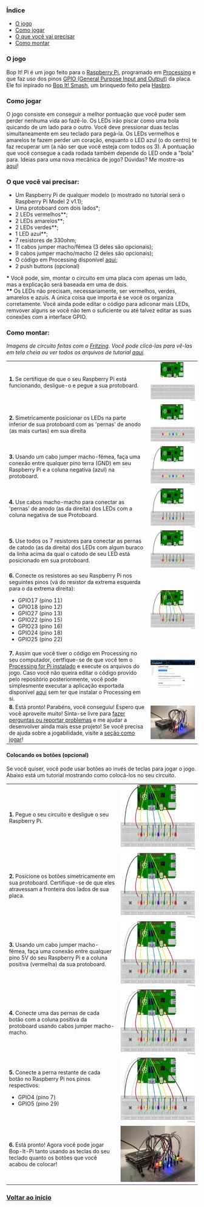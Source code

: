 <div id="page">

### Índice
* [O jogo](#game)
* [Como jogar](#playit)
* [O que você vai precisar](#materials)
* [Como montar](#buildit)

<div id="game">

### O jogo
Bop It! Pi é um jogo feito para o [Raspberry Pi](https://www.raspberrypi.org/), programado em [Processing]() e que faz uso dos pinos [GPIO (General Purpose Input and Output)](https://pt.wikipedia.org/wiki/General_Purpose_Input/Output) da placa. Ele foi inpirado no [Bop It! Smash](https://en.wikipedia.org/wiki/Bop_It#Bop-It!_Smash), um brinquedo feito pela [Hasbro](https://pt.wikipedia.org/wiki/Hasbro).

</div>

<div id="playit">

### Como jogar
O jogo consiste em conseguir a melhor pontuação que você puder sem perder nenhuma vida ao fazê-lo. Os LEDs irão piscar como uma bola quicando de um lado para o outro. Você deve pressionar duas teclas simultaneamente em seu teclado para pegá-la. Os LEDs vermelhos e amarelos te fazem perder um coração, enquanto o LED azul (o do centro) te faz recuperar um (a não ser que você esteja com todos os 3). A pontuação que você consegue a cada rodada também depende do LED onde a "bola" para. Ideias para uma nova mecânica de jogo? Dúvidas? Me mostre-as [aqui](https://github.com/joogps/Bop-It-Pi/issues)!

</div>

<div id="materials">

### O que você vai precisar:
- Um Raspberry Pi de qualquer modelo (o mostrado no tutorial será o Raspberry Pi Model 2 v1.1);
- Uma protoboard com dois lados*;
- 2 LEDs vermelhos**;
- 2 LEDs amarelos**;
- 2 LEDs verdes**;
- 1 LED azul**;
- 7 resistores de 330ohm;
- 11 cabos jumper macho/fêmea (3 deles são opcionais);
- 9 cabos jumper macho/macho (2 deles são opcionais);
- O código em Processing disponível [aqui](https://github.com/joogps/Bop-It-Pi/tree/master/Game);
- 2 push buttons (opcional)

__\*__ Você pode, sim, montar o circuito em uma placa com apenas um lado, mas a explicação será baseada em uma de dois. <br>
__\*\*__ Os LEDs não precisam, necessariamente, ser vermelhos, verdes, amarelos e azuis. A única coisa que importa é se você os organiza corretamente. Você ainda pode editar o código para adiconar mais LEDs, remvover alguns se você não tem o suficiente ou até talvez editar as suas conexões com a interface GPIO.

</div>

<div id="buildit">

### Como montar:
_Imagens de circuito feitas com o [Fritzing](http://fritzing.org/home/). Você pode clicá-las para vê-las em tela cheia ou ver todos os arquivos de tutorial [aqui](https://github.com/joogps/Bop-It-Pi/tree/master/Circuit)._

<table>
	<tr> <td> <b>1.</b> Se certifique de que o seu Raspberry Pi está funcionando, desligue-o e pegue a sua protoboard. </td> <td><a href="../Circuit/Main/Step1.png"><img src="../Circuit/Main/Step1.png" alt="Explanatory image for step 1"></img></a> </td> </tr>
	<tr> <td> <b>2.</b> Simetricamente posicionar os LEDs na parte inferior de sua protoboard com as 'pernas' de anodo (as mais curtas) em sua direita </td> <td><a href="../Circuit/Main/Step2.png"><img src="../Circuit/Main/Step2.png" alt="Imagem explicatória do passo 2"></img></a> </td> </tr>
	<tr> <td> <b>3.</b> Usando um cabo jumper macho-fêmea, faça uma conexão entre qualquer pino terra (GND) em seu Raspberry Pi e a coluna negativa (azul) na protoboard. </td> <td><a href="../Circuit/Main/Step3.png"><img src="../Circuit/Main/Step3.png" alt="Imagem explicatória do passo 3"></img></a> </td> </tr>
	<tr> <td> <b>4.</b> Use cabos macho-macho para conectar as 'pernas' de anodo (as da direita) dos LEDs com a coluna negativa de sue Protoboard. </td> <td><a href="../Circuit/Main/Step4.png"><img src="../Circuit/Main/Step4.png" alt="Imagem explicatória do passo 4"></img></a> </td> </tr>
	<tr> <td> <b>5.</b> Use todos os 7 resistores para conectar as pernas de catodo (as da direita) dos LEDs com algum buraco da linha acima da qual o catodo de seu LED está posicionado em sua protoboard. </td> <td><a href="../Circuit/Main/Step5.png"><img src="../Circuit/Main/Step5.png" alt="Imagem explicatória do passo 5"></img></a> </td> </tr>
	<tr> <td> <b>6.</b> Conecte os resistores ao seu Raspberry Pi nos seguintes pinos (vá do resistor da extrema esquerda para o da extrema direita): 
		<ul>
			<li>GPIO17 (pino 11)</li>
			<li>GPIO18 (pino 12)</li>
			<li>GPIO27 (pino 13)</li>
			<li>GPIO22 (pino 15)</li>
			<li>GPIO23 (pino 16)</li>
			<li>GPIO24 (pino 18)</li>
			<li>GPIO25 (pino 22)</li>
		</ul> </td> <td><a href="../Circuit/Main/Step6.png"><img src="../Circuit/Main/Step6.png" alt="Imagem explicatória do passo 6"></img></a> </td> </tr>
	<tr> <td> <b>7.</b> Assim que você tiver o código em Processing no seu computador, certfique-se de que você tem o <a href="https://pi.processing.org/download/">Processing for Pi instalado</a> e execute os arquivos do jogo. Caso você não queira editar o código provido pelo repositório posteriormente, você pode simplesmente executar a aplicação exportada disponível <a href="https://github.com/joogps/Bop-It-Pi/releases/tag/v1.0">aqui</a> sem ter que instalar o Processing em si. </td> <td><a href="../Circuit/Main/Step7.png"><img src="../Circuit/Main/Step7.png" alt="Página de download do Processing for Pi"></img></a> </td> </tr>
	<tr> <td> <b>8.</b> Está pronto! Parabéns, você conseguiu! Espero que você aproveite muito! Sinta-se livre para <a href="https://github.com/joogps/Bop-It-Pi/issues/new">fazer perguntas ou reportar problemas</a> e me ajudar a desenvolver ainda mais esse projeto! Se você precisa de ajuda sobre a jogabilidade, visite a <a href="#playit">seção como jogar</a>! </td> <td> <a href="../Circuit/Main/Step8.jpg"><img src="../Circuit/Main/Step8.jpg" alt="Imagem de um circuito montado fisicamente"></img></a> </td> </tr>
</table>

#### Colocando os botões (opcional)
Se você quiser, você pode usar botões ao invés de teclas para jogar o jogo.
Abaixo está um tutorial mostrando como colocá-los no seu circuito.

<table> 
	<tr> <td> <b>1.</b> Pegue o seu circuito e desligue o seu Raspberry Pi. </td> <td> <a href="../Circuit/Buttons/Step1.png"><img src="../Circuit/Buttons/Step1.png" alt="Imagem explicatória do passo 6"></img></a> </td> </tr>
	<tr> <td> <b>2.</b> Posicione os botões simetricamente em sua protoboard. Certifique-se de que eles atravessam a fronteira dos lados de sua placa. </td> <td> <a href="../Circuit/Buttons/Step2.png"><img src="../Circuit/Buttons/Step2.png" alt="Imagem explicatória do passo 2"></img></a> </td> </tr>
	<tr> <td> <b>3.</b> Usando um cabo jumper macho-fêmea, faça uma conexão entre qualquer pino 5V do seu Raspberry Pi e a coluna positiva (vermelha) da sua protoboard.</td> <td> <a href="../Circuit/Buttons/Step3.png"><img src="../Circuit/Buttons/Step3.png" alt="Imagem explicatória do passo 3"></img></a> </td> </tr>
	<tr> <td> <b>4.</b> Conecte uma das pernas de cada botão com a coluna positiva da protoboard usando cabos jumper macho-macho. </td> <td> <a href="../Circuit/Buttons/Step4.png"><img src="../Circuit/Buttons/Step4.png" alt="Imagem explicatória do passo 4"></img></a> </td> </tr>
	<tr> <td> <b>5.</b> Conecte a perna restante de cada botão no Raspberry Pi nos pinos respectivos:
		<ul>
			<li>GPIO4 (pino 7)</li>
			<li>GPIO5 (pino 29)</li>
		</ul> 
	</td> <td> <a href="../Circuit/Buttons/Step5.png"><img src="../Circuit/Buttons/Step5.png" alt="Imagem explicatória do passo 5"></img></a> </td> </tr>
	<tr> <td> <b>6.</b> Está pronto! Agora você pode jogar Bop-It-Pi tanto usando as teclas do seu teclado quanto os botões que você acabou de colocar! </td> <td> <a href="../Circuit/Buttons/Step6.jpg"><img src="../Circuit/Buttons/Step6.jpg" alt="Image of a physically built circuit (with buttons)"></img></a> </td> </tr>
</table>

</div>

</div>

### [Voltar ao início](#page)
</div>
